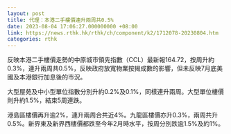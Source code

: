 ```yaml
---
layout: post
title: 代理：本港二手樓價連升兩周共0.5%
date: 2023-08-04 17:06:27.000000000 +08:00
link: https://news.rthk.hk/rthk/ch/component/k2/1712078-20230804.htm
categories: rthk
---
```


反映本港二手樓價走勢的中原城市領先指數（CCL）最新報164.72，按周升約0.3%，連升兩周共0.5%，反映政府放寬物業按揭成數的影響，但未反映7月底美國及本港銀行加息後的市況。

大型屋苑及中小型單位指數分別升約0.2%及0.1%，同樣連升兩周。大型單位樓價則升約1.5%，結束5周連跌。

港島區樓價再升逾2%，連升兩周合共近4%。九龍區樓價亦升0.3%，兩周共升0.5%。新界東及新界西樓價都跌至今年2月時水平，按周分別跌逾1.5%及約1%。
